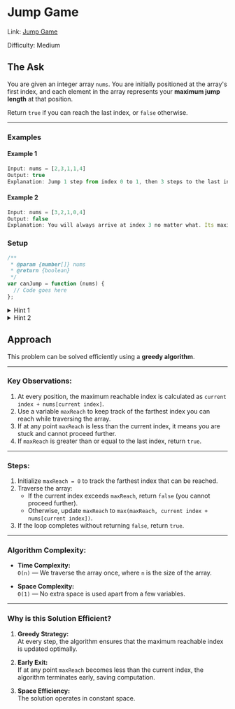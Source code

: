 # Jump Game

Link: [Jump Game](https://leetcode.com/problems/jump-game/description/?envType=study-plan-v2&envId=top-interview-150)

Difficulty: Medium

## The Ask

You are given an integer array `nums`. You are initially positioned at the array's first index, and each element in the array represents your **maximum jump length** at that position.

Return `true` if you can reach the last index, or `false` otherwise.

---

### Examples

#### Example 1

```javascript
Input: nums = [2,3,1,1,4]
Output: true
Explanation: Jump 1 step from index 0 to 1, then 3 steps to the last index.
```

#### Example 2

```javascript
Input: nums = [3,2,1,0,4]
Output: false
Explanation: You will always arrive at index 3 no matter what. Its maximum jump length is 0, which makes it impossible to reach the last index.
```

### Setup

```javascript
/**
 * @param {number[]} nums
 * @return {boolean}
 */
var canJump = function (nums) {
  // Code goes here
};
```

<details> <summary>Hint 1</summary> Use a greedy approach by keeping track of the farthest position you can reach at each index. </details> <details> <summary>Hint 2</summary> If at any index you find that the farthest reachable position is less than the current index, you cannot proceed further. </details>

## Approach

This problem can be solved efficiently using a **greedy algorithm**.

---

### Key Observations:

1. At every position, the maximum reachable index is calculated as `current index + nums[current index]`.
2. Use a variable `maxReach` to keep track of the farthest index you can reach while traversing the array.
3. If at any point `maxReach` is less than the current index, it means you are stuck and cannot proceed further.
4. If `maxReach` is greater than or equal to the last index, return `true`.

---

### Steps:

1. Initialize `maxReach = 0` to track the farthest index that can be reached.
2. Traverse the array:
   - If the current index exceeds `maxReach`, return `false` (you cannot proceed further).
   - Otherwise, update `maxReach` to `max(maxReach, current index + nums[current index])`.
3. If the loop completes without returning `false`, return `true`.

---

### Algorithm Complexity:

- **Time Complexity:**  
  `O(n)` — We traverse the array once, where `n` is the size of the array.

- **Space Complexity:**  
  `O(1)` — No extra space is used apart from a few variables.

---

### Why is this Solution Efficient?

1. **Greedy Strategy:**  
   At every step, the algorithm ensures that the maximum reachable index is updated optimally.

2. **Early Exit:**  
   If at any point `maxReach` becomes less than the current index, the algorithm terminates early, saving computation.

3. **Space Efficiency:**  
   The solution operates in constant space.
